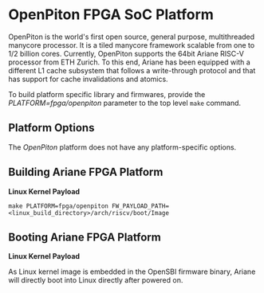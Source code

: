 OpenPiton FPGA SoC Platform
========================
OpenPiton is the world's first open source, general purpose, multithreaded
manycore processor. It is a tiled manycore framework scalable from one to
1/2 billion cores. Currently, OpenPiton supports the 64bit Ariane RISC-V
processor from ETH Zurich. To this end, Ariane has been equipped with a
different L1 cache subsystem that follows a write-through protocol and that has
support for cache invalidations and atomics.

To build platform specific library and firmwares, provide the
*PLATFORM=fpga/openpiton* parameter to the top level `make` command.

Platform Options
----------------

The *OpenPiton* platform does not have any platform-specific options.

Building Ariane FPGA Platform
-----------------------------

**Linux Kernel Payload**

```
make PLATFORM=fpga/openpiton FW_PAYLOAD_PATH=<linux_build_directory>/arch/riscv/boot/Image
```

Booting Ariane FPGA Platform
----------------------------

**Linux Kernel Payload**

As Linux kernel image is embedded in the OpenSBI firmware binary, Ariane will
directly boot into Linux directly after powered on.
